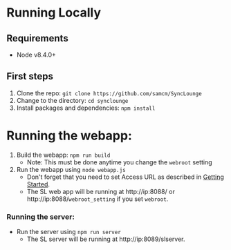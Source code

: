 # Running Locally

## Requirements

- Node v8.4.0+

## First steps

1. Clone the repo: `git clone https://github.com/samcm/SyncLounge`
1. Change to the directory: `cd synclounge`
1. Install packages and dependencies: `npm install`

# Running the webapp:

1. Build the webapp: `npm run build`
    * Note: This must be done anytime you change the `webroot` setting
1. Run the webapp using `node webapp.js`
    * Don't forget that you need to set Access URL as described in [Getting Started](/self-hosted/getting-started/).
    * The SL web app will be running at http://ip:8088/ or http://ip:8088/`webroot_setting` if you set `webroot`.

### Running the server:

- Run the server using `npm run server`
    * The SL server will be running at http://ip:8089/slserver.

